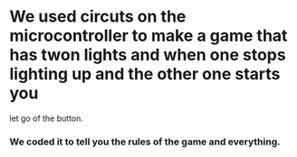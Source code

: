 # We used circuts on the microcontroller to make a game that has twon lights and when one stops lighting up and the other one starts you 
let go of the button. 
### We coded it to tell you the rules of the game and everything.
